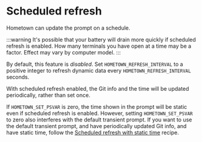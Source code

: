# Scheduled refresh

Hometown can update the prompt on a schedule.

:::warning
It's possible that your battery will drain more quickly if scheduled refresh is enabled. How many terminals you have open at a time may be a factor. Effect may vary by computer model.
:::

By default, this feature is _disabled_. Set `HOMETOWN_REFRESH_INTERVAL` to a positive integer to refresh dynamic data every `HOMETOWN_REFRESH_INTERVAL` seconds.

With scheduled refresh enabled, the Git info and the time will be updated periodically, rather than set once.

If `HOMETOWN_SET_PSVAR` is zero, the time shown in the prompt will be static even if scheduled refresh is enabled. However, setting `HOMETOWN_SET_PSVAR` to zero also interferes with the default transient prompt. If you want to use the default transient prompt, and have periodically updated Git info, and have static time, follow the [Scheduled refresh with static time](/scheduled-refresh-with-static-time.md) recipe.
